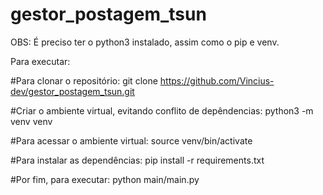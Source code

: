 # gestor_postagem_tsun

OBS: É preciso ter o python3 instalado, assim como o pip e venv.

Para executar:

#Para clonar o repositório:
git clone https://github.com/Vincius-dev/gestor_postagem_tsun.git

#Criar o ambiente virtual, evitando conflito de depêndencias:
python3 -m venv venv

#Para acessar o ambiente virtual:
source venv/bin/activate

#Para instalar as dependências:
pip install -r requirements.txt

#Por fim, para executar:
python main/main.py

